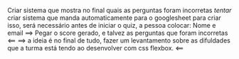 Criar sistema que mostra no final quais as perguntas foram incorretas
_tentar_ criar sistema que manda automaticamente para o googlesheet
para criar isso, será necessário antes de iniciar o quiz, a pessoa colocar:
Nome e email ==> Pegar o score gerado, e talvez as perguntas que foram incorretas <==
==> a ideia é no final de tudo, fazer um levantamento sobre as difuldades que a turma está tendo ao desenvolver com css flexbox. <==
